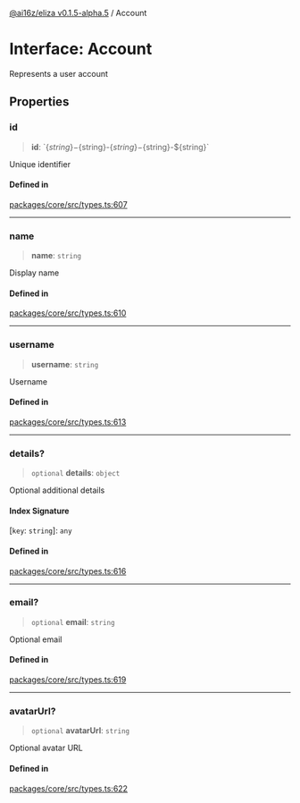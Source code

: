 [@ai16z/eliza v0.1.5-alpha.5](../index.md) / Account

# Interface: Account

Represents a user account

## Properties

### id

> **id**: \`$\{string\}-$\{string\}-$\{string\}-$\{string\}-$\{string\}\`

Unique identifier

#### Defined in

[packages/core/src/types.ts:607](https://github.com/roschler/eliza/blob/main/packages/core/src/types.ts#L607)

***

### name

> **name**: `string`

Display name

#### Defined in

[packages/core/src/types.ts:610](https://github.com/roschler/eliza/blob/main/packages/core/src/types.ts#L610)

***

### username

> **username**: `string`

Username

#### Defined in

[packages/core/src/types.ts:613](https://github.com/roschler/eliza/blob/main/packages/core/src/types.ts#L613)

***

### details?

> `optional` **details**: `object`

Optional additional details

#### Index Signature

 \[`key`: `string`\]: `any`

#### Defined in

[packages/core/src/types.ts:616](https://github.com/roschler/eliza/blob/main/packages/core/src/types.ts#L616)

***

### email?

> `optional` **email**: `string`

Optional email

#### Defined in

[packages/core/src/types.ts:619](https://github.com/roschler/eliza/blob/main/packages/core/src/types.ts#L619)

***

### avatarUrl?

> `optional` **avatarUrl**: `string`

Optional avatar URL

#### Defined in

[packages/core/src/types.ts:622](https://github.com/roschler/eliza/blob/main/packages/core/src/types.ts#L622)
